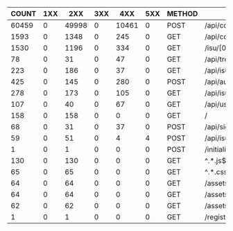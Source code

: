 | COUNT | 1XX |  2XX  | 3XX |  4XX  | 5XX | METHOD |             URI              |   SUM    |  AVG  |  P99  |  SUM(BODY)   | AVG(BODY)  |
|-------|-----|-------|-----|-------|-----|--------|------------------------------|----------|-------|-------|--------------|------------|
| 60459 |   0 | 49998 |   0 | 10461 |   0 | POST   | /api/condition/[0-9a-z-]+$   | 1782.008 | 0.029 | 0.104 |     1008.000 |      0.017 |
|  1593 |   0 |  1348 |   0 |   245 |   0 | GET    | /api/condition/[0-9a-z-]+$   |  235.500 | 0.148 | 0.864 |   465433.000 |    292.174 |
|  1530 |   0 |  1196 |   0 |   334 |   0 | GET    | /isu/[0-9a-z-]               |  191.340 | 0.125 | 1.000 | 18024970.000 |  11781.026 |
|    78 |   0 |    31 |   0 |    47 |   0 | GET    | /api/trend                   |   58.384 | 0.749 | 2.668 |    18989.000 |    243.449 |
|   223 |   0 |   186 |   0 |    37 |   0 | GET    | /api/isu                     |   26.060 | 0.117 | 0.960 |   108011.000 |    484.354 |
|   425 |   0 |   145 |   0 |   280 |   0 | POST   | /api/auth                    |   22.476 | 0.053 | 0.728 |     3220.000 |      7.576 |
|   278 |   0 |   173 |   0 |   105 |   0 | GET    | /api/isu/[0-9a-z-]+$         |   14.940 | 0.054 | 0.596 |    29324.000 |    105.482 |
|   107 |   0 |    40 |   0 |    67 |   0 | GET    | /api/user/me                 |    9.460 | 0.088 | 0.676 |     3545.000 |     33.131 |
|   158 |   0 |   158 |   0 |     0 |   0 | GET    | /                            |    8.432 | 0.053 | 0.752 |   643425.000 |   4072.310 |
|    68 |   0 |    31 |   0 |    37 |   0 | POST   | /api/signout                 |    5.200 | 0.076 | 0.612 |      777.000 |     11.426 |
|    59 |   0 |    51 |   0 |     4 |   4 | POST   | /api/isu                     |    3.868 | 0.066 | 0.300 |     7935.000 |    134.492 |
|     1 |   0 |     1 |   0 |     0 |   0 | POST   | /initialize                  |    0.260 | 0.260 | 0.260 |       19.000 |     19.000 |
|   130 |   0 |   130 |   0 |     0 |   0 | GET    | ^.*.js$                      |    0.025 | 0.000 | 0.010 | 13998920.000 | 107684.000 |
|    65 |   0 |    65 |   0 |     0 |   0 | GET    | ^.*.css$                     |    0.005 | 0.000 | 0.004 |   277095.000 |   4263.000 |
|    64 |   0 |    64 |   0 |     0 |   0 | GET    | /assets/favicon.d0f5f504.svg |    0.002 | 0.000 | 0.001 |    22656.000 |    354.000 |
|    64 |   0 |    64 |   0 |     0 |   0 | GET    | /assets/logo_white.svg       |    0.000 | 0.000 | 0.000 |    93824.000 |   1466.000 |
|    62 |   0 |    62 |   0 |     0 |   0 | GET    | /assets/logo_orange.svg      |    0.000 | 0.000 | 0.000 |    91078.000 |   1469.000 |
|     1 |   0 |     1 |   0 |     0 |   0 | GET    | /register                    |    0.000 | 0.000 | 0.000 |      349.000 |    349.000 |
